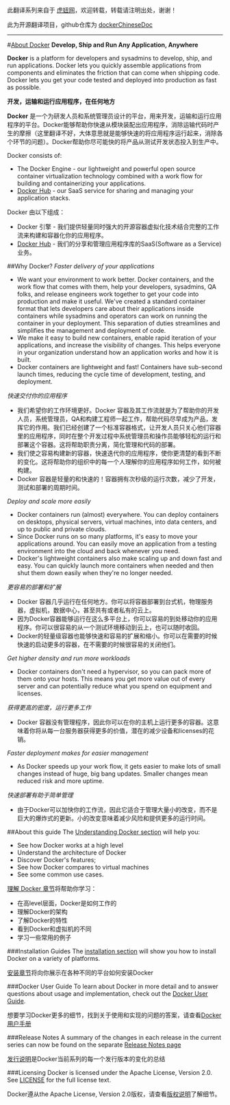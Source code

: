 此翻译系列来自于 [虎妞网](www.tigerbull.info)，欢迎转载，转载请注明出处，谢谢！

此为开源翻译项目，github仓库为 [dockerChineseDoc](https://github.com/xiaozi0lei/dockerChineseDoc)

***

#[About Docker](http://www.tigerbull.info/)
**Develop, Ship and Run Any Application, Anywhere**

**Docker** is a platform for developers and sysadmins to develop, ship, and run applications. Docker lets you quickly assemble applications from components and eliminates the friction that can come when shipping code. Docker lets you get your code tested and deployed into production as fast as possible.

**开发，运输和运行应用程序，在任何地方**

**Docker** 是一个为研发人员和系统管理员设计的平台，用来开发，运输和运行应用程序的平台。Docker能够帮助你快速从模块装配出应用程序，消除运输代码时产生的摩擦（这里翻译不好，大体意思就是能够快速的将应用程序运行起来，消除各个环节的问题）。Docker帮助你尽可能快的将产品从测试开发状态投入到生产中。

Docker consists of:

* The Docker Engine - our lightweight and powerful open source container virtualization technology combined with a work flow for building and containerizing your applications.
* [Docker Hub](https://hub.docker.com/) - our SaaS service for sharing and managing your application stacks.

Docker 由以下组成：

* Docker 引擎 - 我们提供轻量同时强大的开源容器虚拟化技术结合完整的工作流来构建和容器化你的应用程序。
* [Docker Hub](https://hub.docker.com/) - 我们的分享和管理应用程序库的SaaS(Software as a Service)业务。


##Why Docker?
*Faster delivery of your applications*

* We want your environment to work better. Docker containers, and the work flow that comes with them, help your developers, sysadmins, QA folks, and release engineers work together to get your code into production and make it useful. We've created a standard container format that lets developers care about their applications inside containers while sysadmins and operators can work on running the container in your deployment. This separation of duties streamlines and simplifies the management and deployment of code.
* We make it easy to build new containers, enable rapid iteration of your applications, and increase the visibility of changes. This helps everyone in your organization understand how an application works and how it is built.
* Docker containers are lightweight and fast! Containers have sub-second launch times, reducing the cycle time of development, testing, and deployment.

*快速交付你的应用程序*

* 我们希望你的工作环境更好。Docker 容器及其工作流就是为了帮助你的开发人员，系统管理员，QA和构建工程师一起工作，帮助代码尽早成为产品，发挥它的作用。我们已经创建了一个标准容器格式，让开发人员只关心他们容器里的应用程序，同时在整个开发过程中系统管理员和操作员能够轻松的运行和部署这个容器。这将帮助职责分离，简化管理和代码的部署。
* 我们使之容易构建新的容器，快速迭代你的应用程序，使你更清楚的看到不断的变化。这将帮助你的组织中的每一个人理解你的应用程序如何工作，如何被构建。
* Docker 容器是轻量的和快速的！容器拥有次秒级的运行次数，减少了开发，测试和部署的周期时间。


*Deploy and scale more easily*

* Docker containers run (almost) everywhere. You can deploy containers on desktops, physical servers, virtual machines, into data centers, and up to public and private clouds.
* Since Docker runs on so many platforms, it's easy to move your applications around. You can easily move an application from a testing environment into the cloud and back whenever you need.
* Docker's lightweight containers also make scaling up and down fast and easy. You can quickly launch more containers when needed and then shut them down easily when they're no longer needed.

*更容易的部署和扩展*

* Docker 容器几乎运行在任何地方。你可以将容器部署到台式机，物理服务器，虚拟机，数据中心，甚至共有或者私有的云上。
* 因为Docker容器能够运行在这么多平台上，你可以容易的到处移动你的应用程序。你可以很容易的从一个测试环境移动到云上，也可以随时收回。
* Docker的轻量级容器也能够快速和容易的扩展和缩小。你可以在需要的时候快速的启动更多的容器，在不需要的时候很容易的关闭他们。

*Get higher density and run more workloads*

* Docker containers don't need a hypervisor, so you can pack more of them onto your hosts. This means you get more value out of every server and can potentially reduce what you spend on equipment and licenses.

*获得更高的密度，运行更多工作*

* Docker 容器没有管理程序，因此你可以在你的主机上运行更多的容器。这意味着你将从每一台服务器获得更多的价值，潜在的减少设备和licenses的花销。

*Faster deployment makes for easier management*

* As Docker speeds up your work flow, it gets easier to make lots of small changes instead of huge, big bang updates. Smaller changes mean reduced risk and more uptime.

*快速部署有助于简单管理*

* 由于Docker可以加快你的工作流，因此它适合于管理大量小的改变，而不是巨大的爆炸式的更新。小的改变意味着减少风险和提供更多的运行时间。

##About this guide
The [Understanding Docker section](http://docs.docker.com/introduction/understanding-docker/) will help you:

* See how Docker works at a high level
* Understand the architecture of Docker
* Discover Docker's features;
* See how Docker compares to virtual machines
* See some common use cases.

[理解 Docker 章节]()将帮助你学习：

* 在高level层面，Docker是如何工作的
* 理解Docker的架构
* 了解Docker的特性
* 看到Docker和虚拟机的不同
* 学习一些常用的例子

###Installation Guides
The [installation section](http://docs.docker.com/installation/#installation) will show you how to install Docker on a variety of platforms.

[安装章节]()将向你展示在各种不同的平台如何安装Docker

###Docker User Guide
To learn about Docker in more detail and to answer questions about usage and implementation, check out the [Docker User Guide](http://docs.docker.com/userguide/).

想要学习Docker更多的细节，找到关于使用和实现的问题的答案，请查看[Docker 用户手册]()

###Release Notes
A summary of the changes in each release in the current series can now be found on the separate [Release Notes page](http://docs.docker.com/release-notes/)

[发行说明]()是Docker当前系列的每一个发行版本的变化的总结

###Licensing
Docker is licensed under the Apache License, Version 2.0. See [LICENSE](https://github.com/docker/docker/blob/master/LICENSE) for the full license text.

Docker遵从the Apache License, Version 2.0版权，请查看[版权说明](https://github.com/docker/docker/blob/master/LICENSE)了解细节。